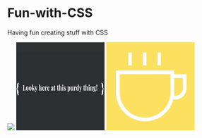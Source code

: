 # Fun-with-CSS
Having fun creating stuff with CSS

<img src="./3d-spinner/spinner.gif" width="200" height="auto">    <img src="./shiny/shiny.gif" width="200" height="200">    <img src="./scalable-art/scalable.gif" width="200" height="auto">


